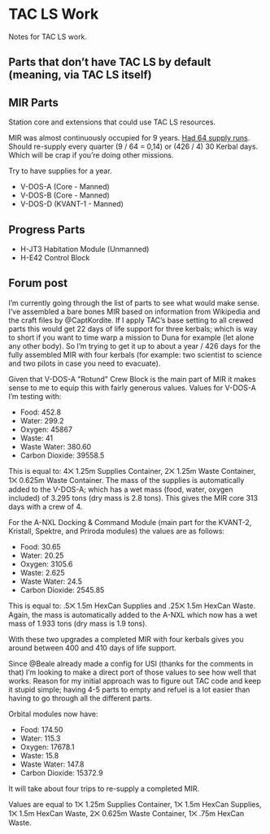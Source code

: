 # TAC LS Work

Notes for TAC LS work.

## Parts that don’t have TAC LS by default (meaning, via TAC LS itself)


## MIR Parts

Station core and extensions that could use TAC LS resources.


MIR was almost continuously occupied for 9 years.
[Had 64 supply runs](https://www.history.nasa.gov/SP-4225/mir/mir.htm).
Should re-supply every quarter (9 / 64 = 0,14) or (426 / 4) 30 Kerbal days.
Which will be crap if you’re doing other missions.

Try to have supplies for a year.

- V-DOS-A (Core - Manned)
- V-DOS-B (Core - Manned)
- V-DOS-D (KVANT-1 - Manned)

## Progress Parts

- H-JT3 Habitation Module (Unmanned)
- H-E42 Control Block


## Forum post

I’m currently going through the list of parts to see what would make sense. I’ve assembled a bare bones MIR based on information from Wikipedia and the craft files by @CaptKordite. If I apply TAC’s base setting to all crewed parts this would get 22 days of life support for three kerbals; which is way to short if you want to time warp a mission to Duna for example (let alone any other body). So I’m trying to get it up to about a year / 426 days for the fully assembled MIR with four kerbals (for example: two scientist to science and two pilots in case you need to evacuate).

Given that V-DOS-A "Rotund" Crew Block is the main part of MIR it makes sense to me to equip this with fairly generous values. Values for V-DOS-A I’m testing with:

- Food: 452.8
- Water: 299.2
- Oxygen: 45867
- Waste: 41
- Waste Water: 380.60
- Carbon Dioxide: 39558.5

This is equal to: 4⨉ 1.25m Supplies Container, 2⨉ 1.25m Waste Container, 1⨉ 0.625m Waste Container. The mass of the supplies is automatically added to the V-DOS-A; which has a wet mass (food, water, oxygen included) of 3.295 tons (dry mass is 2.8 tons). This gives the MIR core 313 days with a crew of 4.

For the A-NXL Docking & Command Module (main part for the KVANT-2, Kristall, Spektre, and Priroda modules) the values are as follows:

- Food: 30.65
- Water: 20.25
- Oxygen: 3105.6
- Waste: 2.625
- Waste Water: 24.5
- Carbon Dioxide: 2545.85

This is equal to: .5⨉ 1.5m HexCan Supplies and .25⨉ 1.5m HexCan Waste. Again, the mass is automatically added to the A-NXL which now has a wet mass of 1.933 tons (dry mass is 1.9 tons).

With these two upgrades a completed MIR with four kerbals gives you around between 400 and 410 days of life support.

Since @Beale already made a config for USI (thanks for the comments in that) I’m looking to make a direct port of those values to see how well that works. Reason for my initial approach was to figure out TAC code and keep it stupid simple; having 4-5 parts to empty and refuel is a lot easier than having to go through all the different parts.

Orbital modules now have:

- Food: 174.50
- Water: 115.3
- Oxygen: 17678.1
- Waste: 15.8
- Waste Water: 147.8
- Carbon Dioxide: 15372.9

It will take about four trips to re-supply a completed MIR.

Values are equal to 1⨉ 1.25m Supplies Container, 1⨉ 1.5m HexCan Supplies, 1⨉ 1.5m HexCan Waste, 2⨉ 0.625m Waste Container, 1⨉ .75m HexCan Waste.
